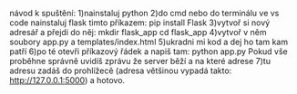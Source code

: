návod k spuštění:
1)nainstaluj python
2)do cmd nebo do terminálu ve vs code nainstaluj flask timto příkazem: pip install Flask
3)vytvoř si nový adresář a přejdi do něj: mkdir flask_app
                                           cd flask_app
4)vytvoř v něm soubory app.py a templates/index.html 
5)ukradni mi kod a dej ho tam kam patří
6)po té otevři příkazový řádek a napiš tam: python app.py
Pokud vše proběhne správně uvidíš zprávu že server běží a na které adrese
7)tu adresu zadáš do prohlížecě (adresa většinou vypadá takto: http://127.0.0.1:5000) a hotovo.
